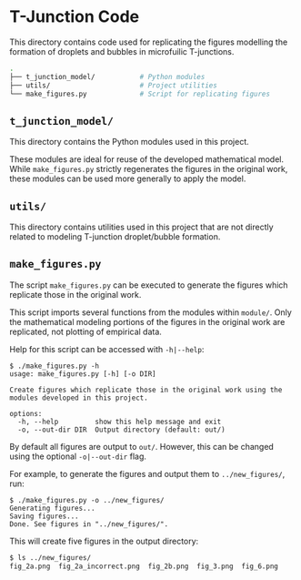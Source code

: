 # T-Junction Code

This directory contains code used for replicating the figures modelling the formation of droplets and bubbles in microfuilic T-junctions.

```sh
.
├── t_junction_model/           # Python modules
├── utils/                      # Project utilities
└── make_figures.py             # Script for replicating figures
```

## `t_junction_model/`

This directory contains the Python modules used in this project.

These modules are ideal for reuse of the developed mathematical model. While `make_figures.py` strictly regenerates the figures in the original work, these modules can be used more generally to apply the model.

## `utils/`

This directory contains utilities used in this project that are not directly related to modeling T-junction droplet/bubble formation.

## `make_figures.py`

The script `make_figures.py` can be executed to generate the figures which replicate those in the original work.

This script imports several functions from the modules within `module/`. Only the mathematical modeling portions of the figures in the original work are replicated, not plotting of empirical data.

Help for this script can be accessed with `-h|--help`:

```
$ ./make_figures.py -h
usage: make_figures.py [-h] [-o DIR]

Create figures which replicate those in the original work using the modules developed in this project.

options:
  -h, --help         show this help message and exit
  -o, --out-dir DIR  Output directory (default: out/)
```

By default all figures are output to `out/`. However, this can be changed using the optional `-o|--out-dir` flag.

For example, to generate the figures and output them to `../new_figures/`, run:

```
$ ./make_figures.py -o ../new_figures/
Generating figures...
Saving figures...
Done. See figures in "../new_figures/".
```

This will create five figures in the output directory:

```sh
$ ls ../new_figures/
fig_2a.png  fig_2a_incorrect.png  fig_2b.png  fig_3.png  fig_6.png
```